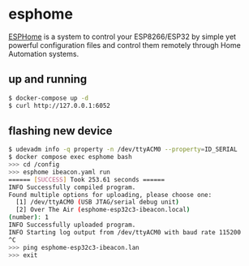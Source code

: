 esphome
=======

[ESPHome][1] is a system to control your ESP8266/ESP32 by simple yet powerful
configuration files and control them remotely through Home Automation systems.

## up and running

```bash
$ docker-compose up -d
$ curl http://127.0.0.1:6052
```

## flashing new device

```bash
$ udevadm info -q property -n /dev/ttyACM0 --property=ID_SERIAL
$ docker compose exec esphome bash
>>> cd /config
>>> esphome ibeacon.yaml run
====== [SUCCESS] Took 253.61 seconds ======
INFO Successfully compiled program.
Found multiple options for uploading, please choose one:
  [1] /dev/ttyACM0 (USB JTAG/serial debug unit)
  [2] Over The Air (esphome-esp32c3-ibeacon.local)
(number): 1
INFO Successfully uploaded program.
INFO Starting log output from /dev/ttyACM0 with baud rate 115200
^C
>>> ping esphome-esp32c3-ibeacon.lan
>>> exit
```

[1]: https://esphome.io/
